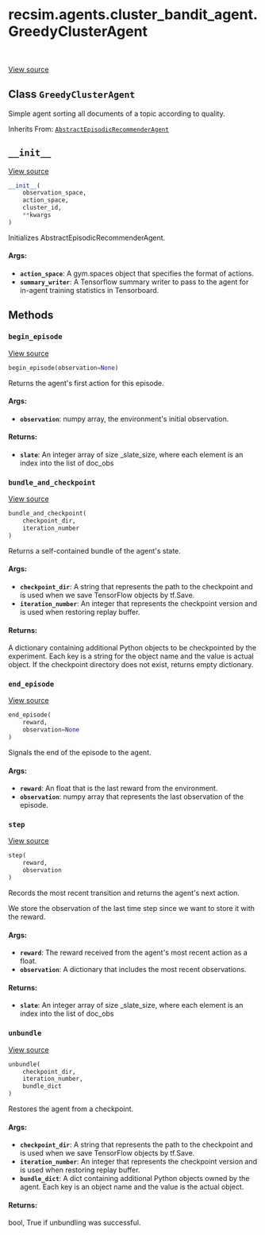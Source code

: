 <div itemscope itemtype="http://developers.google.com/ReferenceObject">
<meta itemprop="name" content="recsim.agents.cluster_bandit_agent.GreedyClusterAgent" />
<meta itemprop="path" content="Stable" />
<meta itemprop="property" content="__init__"/>
<meta itemprop="property" content="begin_episode"/>
<meta itemprop="property" content="bundle_and_checkpoint"/>
<meta itemprop="property" content="end_episode"/>
<meta itemprop="property" content="step"/>
<meta itemprop="property" content="unbundle"/>
</div>

# recsim.agents.cluster_bandit_agent.GreedyClusterAgent


<table class="tfo-notebook-buttons tfo-api" align="left">
</table>

<a target="_blank" href="https://github.com/google-research/recsim/tree/master/recsim/agents/cluster_bandit_agent.py">View source</a>



## Class `GreedyClusterAgent`

Simple agent sorting all documents of a topic according to quality.

Inherits From: [`AbstractEpisodicRecommenderAgent`](../../../recsim/agent/AbstractEpisodicRecommenderAgent.md)

<!-- Placeholder for "Used in" -->


<h2 id="__init__"><code>__init__</code></h2>

<a target="_blank" href="https://github.com/google-research/recsim/tree/master/recsim/agents/cluster_bandit_agent.py">View source</a>

``` python
__init__(
    observation_space,
    action_space,
    cluster_id,
    **kwargs
)
```

Initializes AbstractEpisodicRecommenderAgent.


#### Args:


* <b>`action_space`</b>: A gym.spaces object that specifies the format of actions.
* <b>`summary_writer`</b>: A Tensorflow summary writer to pass to the agent
  for in-agent training statistics in Tensorboard.



## Methods

<h3 id="begin_episode"><code>begin_episode</code></h3>

<a target="_blank" href="https://github.com/google-research/recsim/tree/master/recsim/agent.py">View source</a>

``` python
begin_episode(observation=None)
```

Returns the agent's first action for this episode.


#### Args:


* <b>`observation`</b>: numpy array, the environment's initial observation.


#### Returns:


* <b>`slate`</b>: An integer array of size _slate_size, where each element is an
  index into the list of doc_obs

<h3 id="bundle_and_checkpoint"><code>bundle_and_checkpoint</code></h3>

<a target="_blank" href="https://github.com/google-research/recsim/tree/master/recsim/agent.py">View source</a>

``` python
bundle_and_checkpoint(
    checkpoint_dir,
    iteration_number
)
```

Returns a self-contained bundle of the agent's state.


#### Args:


* <b>`checkpoint_dir`</b>: A string that represents the path to the checkpoint and is
  used when we save TensorFlow objects by tf.Save.
* <b>`iteration_number`</b>: An integer that represents the checkpoint version and is
  used when restoring replay buffer.


#### Returns:

A dictionary containing additional Python objects to be checkpointed by
  the experiment. Each key is a string for the object name and the value
  is actual object. If the checkpoint directory does not exist, returns
  empty dictionary.


<h3 id="end_episode"><code>end_episode</code></h3>

<a target="_blank" href="https://github.com/google-research/recsim/tree/master/recsim/agent.py">View source</a>

``` python
end_episode(
    reward,
    observation=None
)
```

Signals the end of the episode to the agent.


#### Args:


* <b>`reward`</b>: An float that is the last reward from the environment.
* <b>`observation`</b>: numpy array that represents the last observation of the
  episode.

<h3 id="step"><code>step</code></h3>

<a target="_blank" href="https://github.com/google-research/recsim/tree/master/recsim/agents/cluster_bandit_agent.py">View source</a>

``` python
step(
    reward,
    observation
)
```

Records the most recent transition and returns the agent's next action.

We store the observation of the last time step since we want to store it
with the reward.

#### Args:


* <b>`reward`</b>: The reward received from the agent's most recent action as a
  float.
* <b>`observation`</b>: A dictionary that includes the most recent observations.


#### Returns:


* <b>`slate`</b>: An integer array of size _slate_size, where each element is an
  index into the list of doc_obs

<h3 id="unbundle"><code>unbundle</code></h3>

<a target="_blank" href="https://github.com/google-research/recsim/tree/master/recsim/agent.py">View source</a>

``` python
unbundle(
    checkpoint_dir,
    iteration_number,
    bundle_dict
)
```

Restores the agent from a checkpoint.


#### Args:


* <b>`checkpoint_dir`</b>: A string that represents the path to the checkpoint and is
  used when we save TensorFlow objects by tf.Save.
* <b>`iteration_number`</b>: An integer that represents the checkpoint version and is
  used when restoring replay buffer.
* <b>`bundle_dict`</b>: A dict containing additional Python objects owned by the
  agent. Each key is an object name and the value is the actual object.


#### Returns:

bool, True if unbundling was successful.




